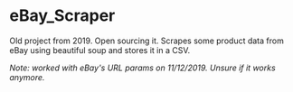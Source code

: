 # eBay_Scraper

Old project from 2019. Open sourcing it. Scrapes some product data from eBay using beautiful soup and stores it in a CSV.

*Note: worked with eBay's URL params on 11/12/2019. Unsure if it works anymore.*
